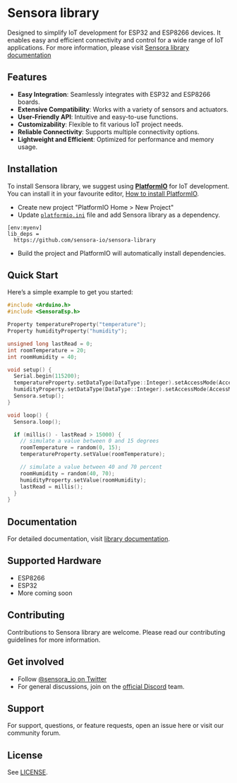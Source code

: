 # Sensora library

Designed to simplify IoT development for ESP32 and ESP8266 devices. It enables easy and efficient connectivity and control for a wide range of IoT applications.
For more information, please visit [Sensora library documentation](https://docs.sensora.io)


## Features
-   **Easy Integration**: Seamlessly integrates with ESP32 and ESP8266 boards.
-   **Extensive Compatibility**: Works with a variety of sensors and actuators.
-   **User-Friendly API**: Intuitive and easy-to-use functions.
-   **Customizability**: Flexible to fit various IoT project needs.
-   **Reliable Connectivity**: Supports multiple connectivity options.
-   **Lightweight and Efficient**: Optimized for performance and memory usage.

## Installation

To install Sensora library, we suggest using  **[PlatformIO](https://platformio.org/)**  for IoT development. You can install it in your favourite editor, [How to install PlatformIO](https://platformio.org/platformio-ide).

-   Create new project "PlatformIO Home > New Project"
-   Update  [`platformio.ini`](https://docs.platformio.org/en/latest/projectconf/index.html)  file and add Sensora library as a dependency.

```
[env:myenv]
lib_deps =
  https://github.com/sensora-io/sensora-library
```

-   Build the project and PlatformIO will automatically install dependencies.

## Quick Start

Here’s a simple example to get you started:

```cpp
#include <Arduino.h>
#include <SensoraEsp.h>

Property temperatureProperty("temperature");
Property humidityProperty("humidity");

unsigned long lastRead = 0;
int roomTemperature = 20;
int roomHumidity = 40;

void setup() {
  Serial.begin(115200);
  temperatureProperty.setDataType(DataType::Integer).setAccessMode(AccessMode::Read);
  humidityProperty.setDataType(DataType::Integer).setAccessMode(AccessMode::Read);
  Sensora.setup();
}

void loop() {
  Sensora.loop();

  if (millis() - lastRead > 15000) {
    // simulate a value between 0 and 15 degrees
    roomTemperature = random(0, 15);
    temperatureProperty.setValue(roomTemperature);

    // simulate a value between 40 and 70 percent
    roomHumidity = random(40, 70);
    humidityProperty.setValue(roomHumidity);
    lastRead = millis();
  }
}
```

## Documentation

For detailed documentation, visit [library documentation](https://docs.sensora.io/library/overview).

## Supported Hardware

- ESP8266
- ESP32
- More coming soon

## Contributing

Contributions to Sensora library are welcome. Please read our contributing guidelines for more information.

## Get involved
- Follow [@sensora_io on Twitter](https://twitter.com/sensora_io)
- For general discussions, join on the [official Discord](https://discord.gg/cqx6c8fMkM) team.

## Support

For support, questions, or feature requests, open an issue here or visit our community forum.

## License

See [LICENSE](./LICENSE).

